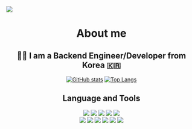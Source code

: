 <img src="https://capsule-render.vercel.app/api?type=wave&color=auto&height=300&section=header&text=Welcome&fontSize=90&desc=Arciel%20Github%20Repo&descAlign=70&descAlignY=70" />
<div align="center">
  
# About me
  ## 👶🏻 I am a Backend Engineer/Developer from Korea 🇰🇷
  
  [![GitHub stats](https://github-readme-stats.vercel.app/api?username=arc1el)](https://github.com/anuraghazra/github-readme-stats)  [![Top Langs](https://github-readme-stats.vercel.app/api/top-langs/?username=arc1el&langs_count=3)](https://github.com/anuraghazra/github-readme-stats)
  
  ## Language and Tools
  <img src="https://img.shields.io/badge/linux-FCC624?style=for-the-badge&logo=linux&logoColor=white">
  <img src="https://img.shields.io/badge/mysql-4479A1?style=for-the-badge&logo=mysql&logoColor=white">
  <img src="https://img.shields.io/badge/nginx-009639?style=for-the-badge&logo=nginx&logoColor=white">
  <img src="https://img.shields.io/badge/node.js-339933?style=for-the-badge&logo=node.js&logoColor=white">
  <img src="https://img.shields.io/badge/flask-000000?style=for-the-badge&logo=flask&logoColor=white"><br>
  <img src="https://img.shields.io/badge/docker-2496ED?style=for-the-badge&logo=docker&logoColor=white">
  <img src="https://img.shields.io/badge/javascript-F7DF1E?style=for-the-badge&logo=javascript&logoColor=white">
  <img src="https://img.shields.io/badge/express-000000?style=for-the-badge&logo=express&logoColor=white">
  <img src="https://img.shields.io/badge/fastapi-009688?style=for-the-badge&logo=fastapi&logoColor=white">
  <img src="https://img.shields.io/badge/python-3776AB?style=for-the-badge&logo=python&logoColor=white">
  <img src="https://img.shields.io/badge/aws-232F3E?style=for-the-badge&logo=amazonaws&logoColor=white">


  
  
</div>

  
<!--
**Arc1el/Arc1el** is a ✨ _special_ ✨ repository because its `README.md` (this file) appears on your GitHub profile

Here are some ideas to get you started:

- 🔭 I’m currently working on ...
- 🌱 I’m currently learning ...
- 👯 I’m looking to collaborate on ...
- 🤔 I’m looking for help with ...
- 💬 Ask me about ...
- 📫 How to reach me: ...
- 😄 Pronouns: ...
- ⚡ Fun fact: ...
-->
